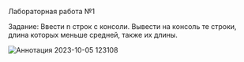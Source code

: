 Лабораторная работа №1

Задание: Ввести n строк с консоли. Вывести на консоль те строки, длина которых меньше средней, также их длины.

![Аннотация 2023-10-05 123108](https://github.com/ErnarGabbasov/lab1_java/assets/125185114/bfa86603-dad1-4ac9-82fd-f83cd8455f8b)
